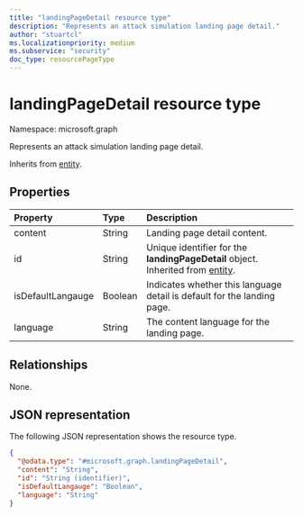 ```yaml
---
title: "landingPageDetail resource type"
description: "Represents an attack simulation landing page detail."
author: "stuartcl"
ms.localizationpriority: medium
ms.subservice: "security"
doc_type: resourcePageType
---
```


# landingPageDetail resource type

Namespace: microsoft.graph

Represents an attack simulation landing page detail.

Inherits from [entity](../resources/entity.md).

## Properties

|Property|Type|Description|
|:---|:---|:---|
|content|String|Landing page detail content.|
|id|String|Unique identifier for the **landingPageDetail** object. Inherited from [entity](../resources/entity.md).|
|isDefaultLangauge|Boolean|Indicates whether this language detail is default for the landing page.|
|language|String|The content language for the landing page.|

## Relationships

None.

## JSON representation

The following JSON representation shows the resource type.
<!-- {
  "blockType": "resource",
  "keyProperty": "id",
  "@odata.type": "microsoft.graph.landingPageDetail",
  "baseType": "microsoft.graph.entity",
  "openType": false
}
-->
``` json
{
  "@odata.type": "#microsoft.graph.landingPageDetail",
  "content": "String",
  "id": "String (identifier)",
  "isDefaultLangauge": "Boolean",
  "language": "String"
}
```
